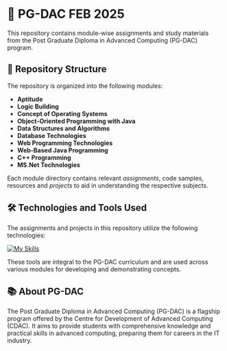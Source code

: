 
# 📌 PG-DAC FEB 2025

This repository contains module-wise assignments and study materials from the Post Graduate Diploma in Advanced Computing (PG-DAC) program.

## 📁 Repository Structure

The repository is organized into the following modules:

- **Aptitude**
- **Logic Building**
- **Concept of Operating Systems**
- **Object-Oriented Programming with Java**
- **Data Structures and Algorithms**
- **Database Technologies**
- **Web Programming Technologies**
- **Web-Based Java Programming**
- **C++ Programming**
- **MS.Net Technologies**

Each module directory contains relevant *assignments*, code samples, resources and *projects* to aid in understanding the respective subjects.

## 🛠️ Technologies and Tools Used

The assignments and projects in this repository utilize the following technologies:

[![My Skills](https://skillicons.dev/icons?i=linux,java,mysql,mongodb,vscode,html,css,js,express,nodejs,react,selenium,hibernate,spring,eclipse,cpp)](https://skillicons.dev)
<!---![My Skills](https://skillicons.dev/icons?i=linux,java,mysql,mongodb,vscode,html,css,js,express,nodejs)--->

These tools are integral to the PG-DAC curriculum and are used across various modules for developing and demonstrating concepts.


## 📚 About PG-DAC

The Post Graduate Diploma in Advanced Computing (PG-DAC) is a flagship program offered by the Centre for Development of Advanced Computing (CDAC). It aims to provide students with comprehensive knowledge and practical skills in advanced computing, preparing them for careers in the IT industry.
